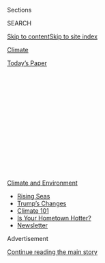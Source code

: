 <div id="app">

<div>

<div>

<div>

<div class="NYTAppHideMasthead css-1q2w90k e1suatyy0">

<div class="section css-ui9rw0 e1suatyy2">

<div class="css-eph4ug er09x8g0">

<div class="css-6n7j50">

</div>

<span class="css-1dv1kvn">Sections</span>

<div class="css-10488qs">

<span class="css-1dv1kvn">SEARCH</span>

</div>

[Skip to content](#site-content)[Skip to site
index](#site-index)

</div>

<div id="masthead-section-label" class="css-1wr3we4 eaxe0e00">

[Climate](https://www.nytimes3xbfgragh.onion/section/climate)

</div>

<div class="css-10698na e1huz5gh0">

</div>

</div>

<div id="masthead-bar-one" class="section hasLinks css-15hmgas e1csuq9d3">

<div class="css-uqyvli e1csuq9d0">

</div>

<div class="css-1uqjmks e1csuq9d1">

</div>

<div class="css-9e9ivx">

[](https://myaccount.nytimes3xbfgragh.onion/auth/login?response_type=cookie&client_id=vi)

</div>

<div class="css-1bvtpon e1csuq9d2">

[Today’s
Paper](https://www.nytimes3xbfgragh.onion/section/todayspaper)

</div>

</div>

</div>

</div>

<div data-aria-hidden="false">

<div id="site-content" data-role="main">

<div>

<div class="css-1aor85t" style="opacity:0.000000001;z-index:-1;visibility:hidden">

<div class="css-1hqnpie">

<div class="css-epjblv">

<span class="css-17xtcya">[Climate](/section/climate)</span><span class="css-x15j1o">|</span><span class="css-fwqvlz">Secret
Deal Helped Housing Industry Stop Tougher Rules on Climate
Change</span>

</div>

<div class="css-k008qs">

<div class="css-1iwv8en">

<span class="css-18z7m18"></span>

<div>

</div>

</div>

<span class="css-1n6z4y">https://nyti.ms/2NaSl0q</span>

<div class="css-1705lsu">

<div class="css-4xjgmj">

<div class="css-4skfbu" data-role="toolbar" data-aria-label="Social Media Share buttons, Save button, and Comments Panel with current comment count" data-testid="share-tools">

  - 
  - 
  - 
  - 
    
    <div class="css-6n7j50">
    
    </div>

  - 

</div>

</div>

</div>

</div>

</div>

</div>

<div id="NYT_TOP_BANNER_REGION" class="css-13pd83m">

<div>

<div id="styln-prism-menu-1591906231550" class="section interactive-content interactive-size-medium css-1edisqu">

<div class="css-17ih8de interactive-body">

<div id="scroll-container" class="css-1gj85ro">

[<span class="styln-title-wrap"><span class="css-1pje3qr">Climate
and</span><span class="css-1pje3qr">
Environment</span></span>](https://www.nytimes3xbfgragh.onion/section/climate?action=click&pgtype=Article&state=default&region=TOP_BANNER&context=storylines_menu)

  - [Rising
    Seas](https://www.nytimes3xbfgragh.onion/2020/07/30/climate/sea-level-inland-floods.html?action=click&pgtype=Article&state=default&region=TOP_BANNER&context=storylines_menu)
  - [Trump’s
    Changes](https://www.nytimes3xbfgragh.onion/interactive/2020/climate/trump-environment-rollbacks.html?action=click&pgtype=Article&state=default&region=TOP_BANNER&context=storylines_menu)
  - [Climate 101](https://www.nytimes3xbfgragh.onion/interactive/2020/04/19/climate/climate-crash-course-1.html?action=click&pgtype=Article&state=default&region=TOP_BANNER&context=storylines_menu)
  - [Is Your Hometown
    Hotter?](https://www.nytimes3xbfgragh.onion/interactive/2018/08/30/climate/how-much-hotter-is-your-hometown.html?action=click&pgtype=Article&state=default&region=TOP_BANNER&context=storylines_menu)
  - [Newsletter](https://www.nytimes3xbfgragh.onion/newsletters/climate-change?action=click&pgtype=Article&state=default&region=TOP_BANNER&context=storylines_menu)

</div>

</div>

</div>

</div>

</div>

<div id="top-wrapper" class="css-1sy8kpn">

<div id="top-slug" class="css-l9onyx">

Advertisement

</div>

[Continue reading the main
story](#after-top)

<div class="ad top-wrapper" style="text-align:center;height:100%;display:block;min-height:250px">

<div id="top" class="place-ad" data-position="top" data-size-key="top">

</div>

</div>

<div id="after-top">

</div>

</div>

<div>

<div id="sponsor-wrapper" class="css-1hyfx7x">

<div id="sponsor-slug" class="css-19vbshk">

Supported by

</div>

[Continue reading the main
story](#after-sponsor)

<div id="sponsor" class="ad sponsor-wrapper" style="text-align:center;height:100%;display:block">

</div>

<div id="after-sponsor">

</div>

</div>

<div class="css-186x18t">

</div>

<div class="css-1vkm6nb ehdk2mb0">

# Secret Deal Helped Housing Industry Stop Tougher Rules on Climate Change

</div>

<div class="css-79elbk" data-testid="photoviewer-wrapper">

<div class="css-z3e15g" data-testid="photoviewer-wrapper-hidden">

</div>

<div class="css-1a48zt4 ehw59r15" data-testid="photoviewer-children">

![<span class="css-16f3y1r e13ogyst0" data-aria-hidden="true">Houses
under construction in Louisville, Ky., this year. In 2018, homes
accounted for 20 percent of energy-related carbon dioxide emissions in
the United
States.</span><span class="css-cnj6d5 e1z0qqy90" itemprop="copyrightHolder"><span class="css-1ly73wi e1tej78p0">Credit...</span><span><span>Luke
Sharrett/Bloomberg</span></span></span>](https://static01.graylady3jvrrxbe.onion/images/2019/10/25/climate/00CLI-BUILDINGCODES3/merlin_163307559_e8a1a3d9-dc10-461f-90c4-f29ece5a68fb-articleLarge.jpg?quality=75&auto=webp&disable=upscale)

</div>

</div>

<div class="css-18e8msd">

<div class="css-vp77d3 epjyd6m0">

<div class="css-hus3qt ey68jwv0" data-aria-hidden="true">

[![Christopher
Flavelle](https://static01.graylady3jvrrxbe.onion/images/2019/06/28/climate/author-chris-flavelle/author-chris-flavelle-thumbLarge-v3.png
"Christopher Flavelle")](https://www.nytimes3xbfgragh.onion/by/christopher-flavelle)

</div>

<div class="css-1baulvz">

By [<span class="css-1baulvz last-byline" itemprop="name">Christopher
Flavelle</span>](https://www.nytimes3xbfgragh.onion/by/christopher-flavelle)

</div>

</div>

  - Oct. 26,
    2019

  - 
    
    <div class="css-4xjgmj">
    
    <div class="css-d8bdto" data-role="toolbar" data-aria-label="Social Media Share buttons, Save button, and Comments Panel with current comment count" data-testid="share-tools">
    
      - 
      - 
      - 
      - 
        
        <div class="css-6n7j50">
        
        </div>
    
      - 
    
    </div>
    
    </div>

</div>

</div>

<div class="section meteredContent css-1r7ky0e" name="articleBody" itemprop="articleBody">

<div class="css-1fanzo5 StoryBodyCompanionColumn">

<div class="css-53u6y8">

*Want climate news in your inbox?* [*Sign up here
for*](https://www.nytimes3xbfgragh.onion/newsletters/climate-change)**[*Climate
Fwd:*](https://www.nytimes3xbfgragh.onion/newsletters/climate-change)***,
our email newsletter.*

WASHINGTON — A secret agreement has allowed the nation’s homebuilders to
make it much easier to block changes to building codes that would
require new houses to better address climate change, according to
documents reviewed by The New York Times.

The written arrangement, in place for years and not previously
disclosed, guarantees industry representatives four of the 11 voting
seats on two powerful committees that approve building codes that are
widely adopted nationwide. The pact has helped enable the trade group
that controls the seats, the National Association of Home Builders, to
prevent changes that would have made new houses in much of the country
more energy-efficient or more resilient to floods, hurricanes and other
disasters.

The agreement shows that homebuilders accrued “excessive power over the
development of regulations that governed them,” said Bill Fay, head of
the Energy Efficient Codes Coalition, which has pushed for more
aggressive standards. Homes accounted for nearly
[one-fifth](https://www.eia.gov/tools/faqs/faq.php?id=75&t=11) of all
energy-related carbon dioxide emissions nationwide last year.

While four seats is a minority on the two committees, which focus on
residential building codes, the bloc of votes makes it tougher to pass
revisions that the industry opposes. Before the homebuilders gained
seats on the committee that handles energy, for example, the energy
efficiency of those building codes increased 32 percent over six years,
according to a federal analysis. After the industry’s influence
expanded, that number was less than 3 percent over the same amount of
time.

</div>

</div>

<div class="css-1fanzo5 StoryBodyCompanionColumn">

<div class="css-53u6y8">

“The influence doesn’t get any stronger than that,” said David Cohan,
who managed the Building Codes Energy Program at the Department of
Energy until last year, referring to the agreement. “It makes it such an
uphill battle.”

Today in Las Vegas, members of the International Code Council, a
Washington-based nonprofit that develops recommended building codes, are
meeting to consider the proposed changes to energy-efficiency building
codes, which get updated every three years. This round, the homebuilders
have opposed changes that include requiring better insulation in attics
and air ducts, as well as a proposal requiring new houses to be equipped
with the circuitry required to install a plug for an electric vehicle —
potentially making it easier for homeowners to switch to electric cars
in the future.

“Increased adoption of EVs will have a positive effect on overall U.S.
household energy spending and carbon emissions,” the sponsors of the
proposal wrote. The homebuilders opposed the change, saying the
requirements “would have a significant impact on affordability,
particularly for entry-level homes and rentals.”

The chairman of the homebuilders association, Greg Ugalde, said it was
appropriate for homebuilders to have a voice on the committees. “Our
industry is essential in the use of the codes,” he said in a statement.
“Our members are the ones using them most directly and they know what
works and what doesn’t.”

In return for getting seats on the committees, the builders association
agreed to support the adoption of the council’s codes by state and local
officials, according to Tim Ballo, a lawyer at the environmental
advocacy group Earthjustice who has seen the agreement.

</div>

</div>

<div class="css-1fanzo5 StoryBodyCompanionColumn">

<div class="css-53u6y8">

The homebuilding industry says it opposes proposals that would make
houses more expensive, pricing people out of the market. Supporters of
the changes say they would more than pay for themselves over time with
lower energy bills and reduced likelihood of damage in the event of
floods or other
disasters.

<div id="NYT_MAIN_CONTENT_1_REGION" class="css-9tf9ac">

<div>

<div id="styln-prism-guide-1593610178459" class="section interactive-content interactive-size-medium css-1ftcdic">

<div class="css-17ih8de interactive-body">

<div id="prism-freeform-block-37356" class="css-19mumt8" data-role="complementary" data-storyline="Climate and Environment" data-truncated="false" tabindex="0">

<div class="css-a8d9oz">

<div>

[](https://www.nytimes3xbfgragh.onion/section/climate?action=click&pgtype=Article&state=default&region=MAIN_CONTENT_1&context=storylines_keepup)

### Climate and Environment ›

#### Keep Up on the Latest Climate News

Updated July 30, 2020

Here’s what you need to know about the latest climate change news this
week:

  -   - [Floods
        in](https://www.nytimes3xbfgragh.onion/2020/07/30/climate/bangladesh-floods.html?action=click&pgtype=Article&state=default&region=MAIN_CONTENT_1&context=storylines_keepup)[Bangladesh](https://www.nytimes3xbfgragh.onion/2020/07/30/climate/bangladesh-floods.html?action=click&pgtype=Article&state=default&region=MAIN_CONTENT_1&context=storylines_keepup)
        are punishing the people least responsible for climate change.
      - As climate change raises sea levels, [storm surges and high
        tides](https://www.nytimes3xbfgragh.onion/2020/07/30/climate/sea-level-inland-floods.html?action=click&pgtype=Article&state=default&region=MAIN_CONTENT_1&context=storylines_keepup)
        are likely to push farther inland.
      - The E.P.A. inspector general plans to investigate whether a
        rollback of fuel efficiency standards [violated government
        rules](https://www.nytimes3xbfgragh.onion/2020/07/27/climate/trump-fuel-efficiency-rule.html?action=click&pgtype=Article&state=default&region=MAIN_CONTENT_1&context=storylines_keepup).

<div id="styln-survey-component-37356" class="styln-survey-component">

</div>

</div>

</div>

</div>

</div>

</div>

</div>

</div>

Building codes in the United States are set by state and local
officials, but they are usually based on model codes published by the
International Code Council.

</div>

</div>

<div class="css-79elbk" data-testid="photoviewer-wrapper">

<div class="css-z3e15g" data-testid="photoviewer-wrapper-hidden">

</div>

<div class="css-1a48zt4 ehw59r15" data-testid="photoviewer-children">

![<span class="css-16f3y1r e13ogyst0" data-aria-hidden="true">Homes in
Merrick, N.Y., on Long
Island.</span><span class="css-cnj6d5 e1z0qqy90" itemprop="copyrightHolder"><span class="css-1ly73wi e1tej78p0">Credit...</span><span>Johnny
Milano/Bloomberg</span></span>](https://static01.graylady3jvrrxbe.onion/images/2019/10/25/climate/00CLI-BUILDINGCODES2/00CLI-BUILDINGCODES2-articleLarge.jpg?quality=75&auto=webp&disable=upscale)

</div>

</div>

<div class="css-1fanzo5 StoryBodyCompanionColumn">

<div class="css-53u6y8">

[Other
countries](https://www.iccsafe.org/international-code-adoptions/),
including in Latin America and the Caribbean, also draw from the codes
published by the council.

“The code council has not tried to keep this a secret,” Whitney Doll,
the council’s vice president of communications, said of the agreement.
She said the council had not made any “official public statements” about
it.

To develop its proposed building codes, the International Code Council
collects proposed changes from building inspectors, engineers and
others, then convenes committees to review them. The proposals
eventually go to a vote by the full membership of more than 8,000 state
and local officials.

However, individual committees act as crucial gatekeepers: If a
committee rejects a change, it is much harder for it to win final
approval, under the code council’s rules.

</div>

</div>

<div class="css-1fanzo5 StoryBodyCompanionColumn">

<div class="css-53u6y8">

In 2002, the code council signed an agreement with the National
Association of Home Builders — which represents 140,000 builders,
suppliers and others in the industry — that gives the association the
right to select four of the 11 voting members of the committee
responsible for the International Residential Code, which governs home
construction. (The other members are chosen by the code council directly
and tend to be a mix of government officials and others who work in the
building industry.)

The confidential agreement’s existence has long been a subject of
speculation among people who work on building codes. When contacted by
The Times, the council initially denied having an agreement with
homebuilders. It later acknowledged the agreement and defended it as
appropriate, while declining to provide a copy.

When presented with a summary of the agreement from Mr. Ballo, the
council confirmed that the summary was accurate.

While four seats out of 11 on the residential building-code committee is
a clear minority, it provides considerable power, critics of the
arrangement say. Advocates for any change opposed by the homebuilders
must win the support of six of the committee’s seven remaining voting
members.

“It really makes it difficult for the advancement of energy efficiency,”
said Ron Jones, a former board member at the association who is critical
of its position on codes. “The homebuilders took them hostage by saying,
‘If you don’t work with us, we will look elsewhere to promote other
codes.’”

Michael Pfeiffer, senior vice president for technical services at the
International Code Council, said that guaranteeing the seats to the
homebuilders was a way to take advantage of the industry’s experience.
“It’s all about bringing stakeholders to the table,” he said.

Mr. Pfeiffer also said it was not unusual for the council’s 8,000 voting
members to overturn a decision by a committee. “You’ve got the necessary
checks and balances,” he said.

</div>

</div>

<div class="css-1fanzo5 StoryBodyCompanionColumn">

<div class="css-53u6y8">

In messages to its members, the homebuilders association has noted the
committee’s effectiveness at stopping proposals it did not support. That
includes issues like mandating tougher foundations in flood-prone areas
or ensuring that roofs were less likely to blow off during a hurricane.

“Only 6 percent of the proposals that NAHB opposed made it through the
committee hearings intact,” the association
[wrote](http://nahbnow.com/2015/05/nahb-continues-fight-for-better-codes/)
to its members after meetings in 2015. “NAHB saw favorable votes on 87
percent of the codes proposals, including 92.5 percent of high-priority
proposals,” it wrote
[again](http://nahbnow.com/2019/09/building-codes-vote-coming-soon-and-nahb-members-can-help/)
about votes last year.

The chairman of the homebuilders association, Mr. Ugalde, said in his
statement that the committee members selected by his organization were
“not a block vote — they make their own decisions on how to
vote.”

</div>

</div>

<div class="css-79elbk" data-testid="photoviewer-wrapper">

<div class="css-z3e15g" data-testid="photoviewer-wrapper-hidden">

</div>

<div class="css-1a48zt4 ehw59r15" data-testid="photoviewer-children">

<div class="css-1xdhyk6 erfvjey0">

<span class="css-1ly73wi e1tej78p0">Image</span>

<div class="css-zjzyr8">

<div data-testid="lazyimage-container" style="height:257.77777777777777px">

</div>

</div>

</div>

<span class="css-16f3y1r e13ogyst0" data-aria-hidden="true">A
hurricane-rated window in a new house under construction in Breezy Point
in Queens,
N.Y.</span><span class="css-cnj6d5 e1z0qqy90" itemprop="copyrightHolder"><span class="css-1ly73wi e1tej78p0">Credit...</span><span>Gaia
Squarci/Bloomberg</span></span>

</div>

</div>

<div class="css-1fanzo5 StoryBodyCompanionColumn">

<div class="css-53u6y8">

In a blog post last year titled “[Money in Your
Pocket](http://nahbnow.com/2018/02/nahb-advocacy-money-in-your-pocket/),”
the association wrote that its success at keeping “costly provisions”
out of the 2015 building code alone had saved homebuilders $1,000 per
housing start. That figure, combined with other regulatory changes the
group claimed credit for, “demonstrates just how much value NAHB
delivers for members,” the association wrote.

Advocates for tougher building codes say the effects of decisions like
these will be felt for generations as global warming leads to more
powerful storms and higher risk of damage to property.

“Our definition of cost is what it costs the families when the home is
built poorly,” said Leslie Chapman-Henderson, president of the Federal
Alliance for Safe Homes, a consumer advocacy group. Those costs, she
said, are more than financial and extend to the emotional and social
burdens of a family being forced out of their home.

</div>

</div>

<div class="css-1fanzo5 StoryBodyCompanionColumn">

<div class="css-53u6y8">

The consequences of the deal between the code council and homebuilders
are easiest to measure when it comes to energy efficiency, which came
under the influence of the homebuilders’ agreement in 2011.

Until that point, the model building codes had drastically improved the
energy efficiency of new homes with each new three-year edition. The
2009 and 2012 development cycles together reduced homeowners’ annual
energy costs by 32 percent, according to an [analysis by the Department
of
Energy](https://www.energycodes.gov/sites/default/files/documents/NationalResidentialCostEffectiveness.pdf).

Then, after energy-efficiency codes fell under the agreement between the
code council and the homebuilders, that momentum ground to a halt. The
2015 codes, the first to be negotiated after the change, reduced
residential energy use and costs by [less than 1
percent](https://www.federalregister.gov/documents/2015/06/11/2015-14297/determination-regarding-energy-efficiency-improvements-in-the-2015-international-energy-conservation),
the Energy Department found. Savings from the 2018 codes were [less
than 2
percent](https://www.energycodes.gov/regulatory/determinations/residential-determination).

“The participation of these industry representatives is critical to the
process,” Ms. Doll, the code council’s spokeswoman, said. “Their input
helps ensure that code change proposals reflect the evolving needs of
the construction industry.”

For more news on climate and the environment, [follow @NYTClimate on
Twitter](https://twitter.com/nytclimate).

</div>

</div>

</div>

<div>

</div>

<div>

</div>

<div>

</div>

<div>

<div id="bottom-wrapper" class="css-1ede5it">

<div id="bottom-slug" class="css-l9onyx">

Advertisement

</div>

[Continue reading the main
story](#after-bottom)

<div id="bottom" class="ad bottom-wrapper" style="text-align:center;height:100%;display:block;min-height:90px">

</div>

<div id="after-bottom">

</div>

</div>

</div>

</div>

</div>

## Site Index

<div>

</div>

## Site Information Navigation

  - [© <span>2020</span> <span>The New York Times
    Company</span>](https://help.nytimes3xbfgragh.onion/hc/en-us/articles/115014792127-Copyright-notice)

<!-- end list -->

  - [NYTCo](https://www.nytco.com/)
  - [Contact
    Us](https://help.nytimes3xbfgragh.onion/hc/en-us/articles/115015385887-Contact-Us)
  - [Work with us](https://www.nytco.com/careers/)
  - [Advertise](https://nytmediakit.com/)
  - [T Brand Studio](http://www.tbrandstudio.com/)
  - [Your Ad
    Choices](https://www.nytimes3xbfgragh.onion/privacy/cookie-policy#how-do-i-manage-trackers)
  - [Privacy](https://www.nytimes3xbfgragh.onion/privacy)
  - [Terms of
    Service](https://help.nytimes3xbfgragh.onion/hc/en-us/articles/115014893428-Terms-of-service)
  - [Terms of
    Sale](https://help.nytimes3xbfgragh.onion/hc/en-us/articles/115014893968-Terms-of-sale)
  - [Site
    Map](https://spiderbites.nytimes3xbfgragh.onion)
  - [Help](https://help.nytimes3xbfgragh.onion/hc/en-us)
  - [Subscriptions](https://www.nytimes3xbfgragh.onion/subscription?campaignId=37WXW)

</div>

</div>

</div>

</div>
